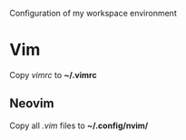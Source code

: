 Configuration of my workspace environment

# Vim

Copy *vimrc* to __~/.vimrc__

## Neovim

Copy all *.vim* files to __~/.config/nvim/__

